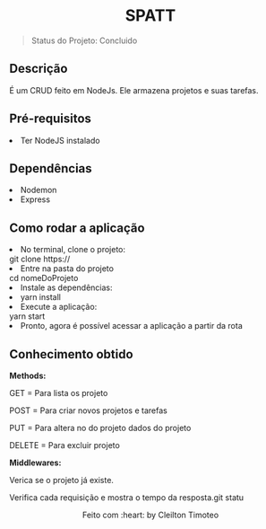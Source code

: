 <h1 align="center">SPATT</h1>

> Status do Projeto: Concluido

<h2>Descrição</h2>
<p>É um CRUD feito em NodeJs. Ele armazena projetos e suas tarefas.</p>

<h2>Pré-requisitos</h2>
<li>Ter NodeJS instalado</li>

<h2>Dependências</h2>
<li>Nodemon</li>
<li>Express</li>

<h2>Como rodar a aplicação</h2>
<li>No terminal, clone o projeto:</li>
		git clone https://
<li>Entre na pasta do projeto</li>
		cd nomeDoProjeto
<li>Instale as dependências:<li>
		yarn install
<li>Execute a aplicação:</li>
		yarn start
<li>Pronto, agora é possível acessar a aplicação a partir da rota</li>

<h2>Conhecimento obtido</h2>
<strong>Methods:</strong>
	<p>GET = Para lista os projeto</p>
	<p>POST = Para criar novos projetos e tarefas</p>
	<p>PUT = Para altera no do projeto dados do projeto</p>
	<p>DELETE = Para excluir projeto</p>

<strong>Middlewares:</strong>
	<p>Verica se o projeto já existe.</p>
	<p>Verifica cada requisição e mostra o tempo da resposta.git statu</p>


<p align="center">Feito com :heart: by Cleilton Timoteo</p>